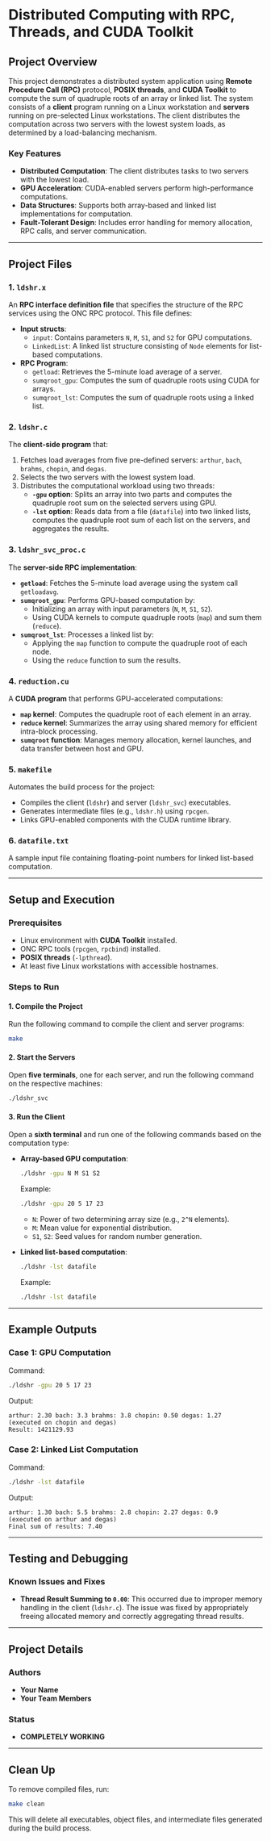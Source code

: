 # Distributed Computing with RPC, Threads, and CUDA Toolkit

## Project Overview

This project demonstrates a distributed system application using **Remote Procedure Call (RPC)** protocol, **POSIX threads**, and **CUDA Toolkit** to compute the sum of quadruple roots of an array or linked list. The system consists of a **client** program running on a Linux workstation and **servers** running on pre-selected Linux workstations. The client distributes the computation across two servers with the lowest system loads, as determined by a load-balancing mechanism.

### Key Features
- **Distributed Computation**: The client distributes tasks to two servers with the lowest load.
- **GPU Acceleration**: CUDA-enabled servers perform high-performance computations.
- **Data Structures**: Supports both array-based and linked list implementations for computation.
- **Fault-Tolerant Design**: Includes error handling for memory allocation, RPC calls, and server communication.

---

## Project Files

### 1. `ldshr.x`
An **RPC interface definition file** that specifies the structure of the RPC services using the ONC RPC protocol. This file defines:
- **Input structs**:
  - `input`: Contains parameters `N`, `M`, `S1`, and `S2` for GPU computations.
  - `LinkedList`: A linked list structure consisting of `Node` elements for list-based computations.
- **RPC Program**:
  - `getload`: Retrieves the 5-minute load average of a server.
  - `sumqroot_gpu`: Computes the sum of quadruple roots using CUDA for arrays.
  - `sumqroot_lst`: Computes the sum of quadruple roots using a linked list.

### 2. `ldshr.c`
The **client-side program** that:
1. Fetches load averages from five pre-defined servers: `arthur`, `bach`, `brahms`, `chopin`, and `degas`.
2. Selects the two servers with the lowest system load.
3. Distributes the computational workload using two threads:
   - **`-gpu` option**: Splits an array into two parts and computes the quadruple root sum on the selected servers using GPU.
   - **`-lst` option**: Reads data from a file (`datafile`) into two linked lists, computes the quadruple root sum of each list on the servers, and aggregates the results.

### 3. `ldshr_svc_proc.c`
The **server-side RPC implementation**:
- **`getload`**: Fetches the 5-minute load average using the system call `getloadavg`.
- **`sumqroot_gpu`**: Performs GPU-based computation by:
  - Initializing an array with input parameters (`N`, `M`, `S1`, `S2`).
  - Using CUDA kernels to compute quadruple roots (`map`) and sum them (`reduce`).
- **`sumqroot_lst`**: Processes a linked list by:
  - Applying the `map` function to compute the quadruple root of each node.
  - Using the `reduce` function to sum the results.

### 4. `reduction.cu`
A **CUDA program** that performs GPU-accelerated computations:
- **`map` kernel**: Computes the quadruple root of each element in an array.
- **`reduce` kernel**: Summarizes the array using shared memory for efficient intra-block processing.
- **`sumqroot` function**: Manages memory allocation, kernel launches, and data transfer between host and GPU.

### 5. `makefile`
Automates the build process for the project:
- Compiles the client (`ldshr`) and server (`ldshr_svc`) executables.
- Generates intermediate files (e.g., `ldshr.h`) using `rpcgen`.
- Links GPU-enabled components with the CUDA runtime library.

### 6. `datafile.txt`
A sample input file containing floating-point numbers for linked list-based computation.

---

## Setup and Execution

### Prerequisites
- Linux environment with **CUDA Toolkit** installed.
- ONC RPC tools (`rpcgen`, `rpcbind`) installed.
- **POSIX threads** (`-lpthread`).
- At least five Linux workstations with accessible hostnames.

### Steps to Run

#### 1. Compile the Project
Run the following command to compile the client and server programs:
```bash
make
```

#### 2. Start the Servers
Open **five terminals**, one for each server, and run the following command on the respective machines:
```bash
./ldshr_svc
```

#### 3. Run the Client
Open a **sixth terminal** and run one of the following commands based on the computation type:

- **Array-based GPU computation**:
  ```bash
  ./ldshr -gpu N M S1 S2
  ```
  Example:
  ```bash
  ./ldshr -gpu 20 5 17 23
  ```
  - `N`: Power of two determining array size (e.g., `2^N` elements).
  - `M`: Mean value for exponential distribution.
  - `S1`, `S2`: Seed values for random number generation.

- **Linked list-based computation**:
  ```bash
  ./ldshr -lst datafile
  ```
  Example:
  ```bash
  ./ldshr -lst datafile
  ```

---

## Example Outputs

### Case 1: GPU Computation
Command:
```bash
./ldshr -gpu 20 5 17 23
```
Output:
```
arthur: 2.30 bach: 3.3 brahms: 3.8 chopin: 0.50 degas: 1.27
(executed on chopin and degas)
Result: 1421129.93
```

### Case 2: Linked List Computation
Command:
```bash
./ldshr -lst datafile
```
Output:
```
arthur: 1.30 bach: 5.5 brahms: 2.8 chopin: 2.27 degas: 0.9
(executed on arthur and degas)
Final sum of results: 7.40
```

---

## Testing and Debugging

### Known Issues and Fixes
- **Thread Result Summing to `0.00`**: This occurred due to improper memory handling in the client (`ldshr.c`). The issue was fixed by appropriately freeing allocated memory and correctly aggregating thread results.

---

## Project Details

### Authors
- **Your Name**
- **Your Team Members**

### Status
- **COMPLETELY WORKING**

---

## Clean Up
To remove compiled files, run:
```bash
make clean
```
This will delete all executables, object files, and intermediate files generated during the build process.
```
